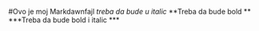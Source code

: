 #Ovo je moj Markdawnfajl
*treba da bude u italic*
**Treba da bude bold **
***Treba da bude bold i italic ***
